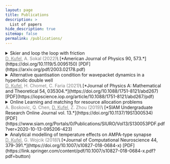 ```yaml
---
layout: page
title: Publications
description: >
  List of papers
hide_description: true
sitemap: false
permalink: /publications/
---
```



<details>
<summary>Skier and loop the loop with friction </summary>
<div markdown="1">
<span style="font-family:Times New Roman; font-size:0.8em;">**Field:** Classical Mechanics <br> **Main points:** Developed analytical solutions to the extension of two ‘classic’ problems in classical mechanics.  </span>
</div>
</details>
<span style="color:grey"><ins>D. Kufel</ins>, A. Sokal (2022)</span>\
[*American Journal of Physics 90, 573.*](https://doi.org/10.1119/5.0095150) [PDF](https://arxiv.org/pdf/2003.02178.pdf)

<details>
<summary>Alternative quantisation condition for wavepacket dynamics in a hyperbolic double well</summary>
<div markdown="1">
<span style="font-family:Times New Roman; font-size:0.8em;">**Field:** Atomic Physics <br> **Main points:** Proposed a new analytical way of finding allowed energies in the class of hyperbolic-double well potentials by connecting it to a problem of finding roots of some polynomial. Applied this approach to understanding the role of non-adiabatic effects during enhanced ionization. </span>
</div>
</details>
<span style="color:grey"><ins>D. Kufel</ins>, H. Chomet, C. Faria (2021)</span>\
[*Journal of Physics A: Mathematical and Theoretical 54, 035304.*](https://doi.org/10.1088/1751-8121/abd267) [PDF](https://iopscience.iop.org/article/10.1088/1751-8121/abd267/pdf)

<details>
<summary>Online Learning and matching for resource allocation problems </summary>
<div markdown="1">
<span style="font-family:Times New Roman; font-size:0.8em;">**Field:** Machine Learning <br> **Main points:** Devised, provided performance guarantees, and implemented algorithms integrating dual problems in convex optimization with a subclass of reinforcement learning techniques. Applied this to the traffic-shaping problem.   </span>
</div>
</details>
<span style="color:grey">A. Boskovic, Q. Chen, <ins>D. Kufel</ins>, Z. Zhou (2019)</span>\
[*SIAM Undergraduate Research Online Journal vol. 13.*](https://doi.org/10.1137/19S1300534) [PDF](https://www.siam.org/Portals/0/Publications/SIURO/Vol13/S130053PDF.pdf?ver=2020-10-13-095206-423)

<details>
<summary>Analytical modelling of temperature effects on AMPA-type synapse </summary>
<div markdown="1">
<span style="font-family:Times New Roman; font-size:0.8em;">**Field:** Computational Neuroscience <br> **Main Points:** Used ODE-based modelling for understanding temperature effects on AMPA-type synapses in brain. Simplified the ODEs using some physically-motivated assumptions and shown how the obtained analytical solution faithfully reproduces the results of biological experiments. </span>
</div>
</details>
<span style="color:grey"><ins>D. Kufel</ins>, G. Wojcik (2018)</span>\
[*Journal of Computational Neuroscience 44, 379-391.*](https://doi.org/10.1007/s10827-018-0684-x) [PDF](https://link.springer.com/content/pdf/10.1007/s10827-018-0684-x.pdf?pdf=button)


<!-- While this manual tries to be beginner-friendly, as a user of Jekyll it is assumed that you are comfortable running shell commands and editing text files.
{:.note}


## Getting started
* [Install]{:.heading.flip-title} --- How to install and run Hydejack.
* [Upgrade]{:.heading.flip-title} --- You can skip this if you haven't used Hydejack before.
* [Config]{:.heading.flip-title} --- Once Jekyll is running you can start editing your config file.
{:.related-posts.faded}

## Using Hydejack
* [Basics]{:.heading.flip-title} --- How to add different types of content.
* [Writing]{:.heading.flip-title} --- Producing markdown content for Hydejack.
* [Scripts]{:.heading.flip-title} --- How to include 3rd party scripts on your site.
* [Build]{:.heading.flip-title} --- How to build the static files for deployment.
* [Advanced]{:.heading.flip-title} --- Guides for more advanced tasks.
{:.related-posts.faded}

## Other
* [LICENSE]{:.heading.flip-title} --- The license of this project.
* [NOTICE]{:.heading.flip-title} --- Parts of this program are provided under separate licenses.
* [CHANGELOG]{:.heading.flip-title} --- Version history of Hydejack.
{:.related-posts.faded}

[install]: install.md
[upgrade]: upgrade.md
[config]: config.md
[basics]: basics.md
[writing]: writing.md
[scripts]: scripts.md
[build]: build.md
[advanced]: advanced.md
[LICENSE]: ../LICENSE.md
[NOTICE]: ../NOTICE.md
[CHANGELOG]: ../CHANGELOG.md -->
